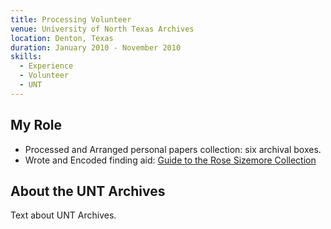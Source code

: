 ```yaml
---
title: Processing Volunteer
venue: University of North Texas Archives
location: Denton, Texas
duration: January 2010 - November 2010
skills:
  - Experience
  - Volunteer
  - UNT
---
```


My Role
-------

* Processed and Arranged personal papers collection: six archival boxes.
* Wrote and Encoded finding aid: [Guide to the Rose Sizemore Collection](http://www.lib.utexas.edu/taro/unt/00003/unt-00003.html)


About the UNT Archives
----------

Text about UNT Archives.
